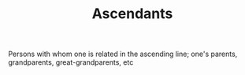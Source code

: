 ---
title: Ascendants
letter: A
permalink: "/definitions/ascendants.html"
body: Persons with whom one is related in the ascending line; one's parents, grandparents,
  great-grandparents, etc
published_at: '2018-07-07'
layout: post
---